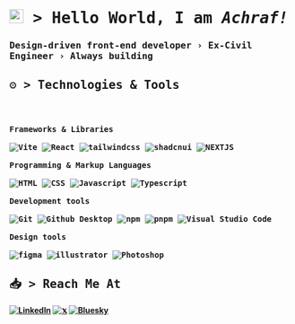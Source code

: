 <!-- Introduction  -->

# <samp><img src="https://media.giphy.com/media/hvRJCLFzcasrR4ia7z/giphy.gif" width="25"> &gt; Hello World, I am <i>Achraf!</i></samp>

### <samp><b>Design-driven front-end developer › Ex-Civil Engineer › Always building<b></samp>

<!-- Stack -->

## <samp>⚙️ &gt; Technologies & Tools</samp>

<div>
	<p style="display: inline-block;">
	<p>
		<kbd>
      <kbd>Frameworks & Libraries</kbd>
			<br>
			<br>
      <img alt="Vite" src="https://img.shields.io/badge/vite-05122A?logo=vite&style=flat">
      <img alt="React" src="https://img.shields.io/badge/React-05122A?logo=REACT&style=flat">
      <img alt="tailwindcss" src="https://img.shields.io/badge/Tailwind%20CSS-05122A?logo=tailwindcss&style=flat">
      <img alt="shadcnui" src="https://img.shields.io/badge/shadcn%2Fui-05122A?logo=shadcnui&style=flat">
      <img alt="NEXTJS" src="https://img.shields.io/badge/Next.js-05122A?logo=NEXT.JS&style=flat">
      <br>
			<br>
			<kbd>Programming & Markup Languages</kbd>
			<br>
			<br>
      <img alt="HTML" src="https://img.shields.io/badge/HTML-05122A?logo=html5&style=flat">
      <img alt="CSS" src="https://img.shields.io/badge/CSS-05122A?logo=CSS3">
			<img alt="Javascript" src="https://img.shields.io/badge/javascript-05122A?style=flat&logo=javascript">
			<img alt="Typescript" src="https://img.shields.io/badge/typescript-05122A?logo=typescript&style=flat">
      <br>
			<br>
			<kbd>Development tools</kbd>
			<br>
			<br>
      <img alt="Git" src="https://img.shields.io/badge/Git-05122A?style=flat&logo=Git">
      <img alt="Github Desktop" src="https://img.shields.io/badge/Github%20Desktop-05122A?style=flat&logo=Github">
      <img alt="npm" src="https://img.shields.io/badge/npm-05122A?logo=npm&style=flat">
      <img alt="pnpm" src="https://img.shields.io/badge/pnpm-05122A?logo=pnpm">
      <img alt="Visual Studio Code" src="https://custom-icon-badges.demolab.com/badge/Visual%20Studio%20Code-05122A.svg?logo=vsc&logoColor=blue">
<!--       <img alt="Obsidian" src="https://img.shields.io/badge/Obsidian-05122A?logo=Obsidian"> -->
    	<br>
			<br>
    	<kbd>Design tools</kbd>
			<br>
			<br>
        <img alt="figma" src="https://img.shields.io/badge/figma-05122A?logo=figma">
        <img alt="illustrator" src="https://img.shields.io/badge/illustrator-05122A?logo=adobeillustrator">
        <img alt="Photoshop" src="https://img.shields.io/badge/photoshop-05122A?logo=adobephotoshop">
    	</kbd>
	</p>
        </p>
</div>
<!-- Projects--> 
<!-- Learning -->
<!-- GitHub Stats -->

## <samp>📥 &gt; Reach Me At</samp>

<a href="https://www.linkedin.com/in/aem-bouhamid" target="_blank"><img src="https://img.shields.io/badge/Linkedin-%2305122A.svg?logo=linkedin&logoColor=white" alt="LinkedIn"></a>
<a href="https://www.x.com/phrechu" target="_blank"><img src="https://img.shields.io/badge/Twitter-%2305122A.svg?logo=X&logoColor=white" alt="𝕩"></a>
<a href="https://bsky.phrechu.com" target="_blank"><img src="https://img.shields.io/badge/Bluesky-%2305122A.svg?logo=bluesky&logoColor=white" alt="Bluesky"></a>
